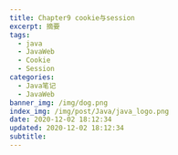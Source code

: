 ```yaml
---
title: Chapter9 cookie与session
excerpt: 摘要
tags:
  - java
  - JavaWeb
  - Cookie
  - Session
categories:
  - Java笔记
  - JavaWeb
banner_img: /img/dog.png
index_img: /img/post/Java/java_logo.png
date: 2020-12-02 18:12:34
updated: 2020-12-02 18:12:34
subtitle:
---
```

